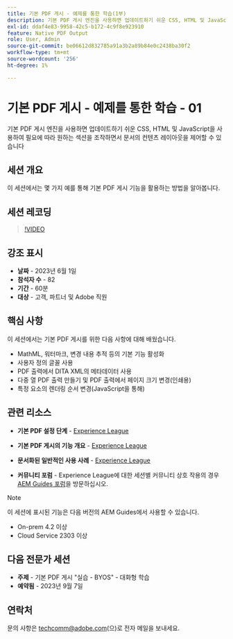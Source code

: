 ```yaml
---
title: 기본 PDF 게시 - 예제를 통한 학습(1부)
description: 기본 PDF 게시 엔진을 사용하면 업데이트하기 쉬운 CSS, HTML 및 JavaScript을 사용하여 필요에 따라 원하는 섹션을 조작하면서 문서의 컨텐츠 레이아웃을 제어할 수 있습니다.
exl-id: ddaf4e83-9958-42c5-b172-4c9f8e923910
feature: Native PDF Output
role: User, Admin
source-git-commit: be06612d832785a91a3b2a89b84e0c2438ba30f2
workflow-type: tm+mt
source-wordcount: '256'
ht-degree: 1%

---
```


# 기본 PDF 게시 - 예제를 통한 학습 - 01

기본 PDF 게시 엔진을 사용하면 업데이트하기 쉬운 CSS, HTML 및 JavaScript을 사용하여 필요에 따라 원하는 섹션을 조작하면서 문서의 컨텐츠 레이아웃을 제어할 수 있습니다

## 세션 개요

이 세션에서는 몇 가지 예를 통해 기본 PDF 게시 기능을 활용하는 방법을 알아봅니다.

## 세션 레코딩

>[!VIDEO](https://video.tv.adobe.com/v/3420092/native-pdf-aem-guides?quality=12&learn=on)

## 강조 표시

- **날짜** - 2023년 6월 1일
- **참석자 수** - 82
- **기간** - 60분
- **대상** - 고객, 파트너 및 Adobe 직원

## 핵심 사항

이 세션에서는 기본 PDF 게시를 위한 다음 사항에 대해 배웠습니다.
- MathML, 워터마크, 변경 내용 추적 등의 기본 기능 활성화
- 사용자 정의 글꼴 사용
- PDF 출력에서 DITA XML의 메타데이터 사용
- 다중 열 PDF 출력 만들기 및 PDF 출력에서 페이지 크기 변경(인쇄용)
- 특정 요소의 렌더링 순서 변경(JavaScript을 통해)


## 관련 리소스

- **기본 PDF 설정 단계** - [Experience League](https://experienceleague.adobe.com/docs/experience-manager-guides-learn/tutorials/knowledge-base/kb-articles/publishing/configuring-aem-environment-for-native-pdf-publishing.html?lang=en)

- **기본 PDF 게시의 기능 개요** - [Experience League](https://experienceleague.adobe.com/docs/experience-manager-guides-learn/tutorials/knowledge-base/expert-session/native-pdf-publishing-essentials-feb23.html?lang=en)

- **문서화된 일반적인 사용 사례** - [Experience League](https://experienceleague.adobe.com/docs/experience-manager-guides-learn/tutorials/install-guide/on-prem-ig/output-gen-config/config-native-pdf-publish/content-styles/stylesheet.html?lang=en)

- **커뮤니티 포럼** - Experience League에 대한 세션별 커뮤니티 상호 작용의 경우 [AEM Guides 포럼](https://experienceleaguecommunities.adobe.com/t5/experience-manager-guides/bd-p/xml-documentation-discussions)을 방문하십시오.

>[!NOTE]
>
> 이 세션에 표시된 기능은 다음 버전의 AEM Guides에서 사용할 수 있습니다.
> - On-prem 4.2 이상
> - Cloud Service 2303 이상

## 다음 전문가 세션

- **주제** - 기본 PDF 게시 &quot;실습 - BYOS&quot; - 대화형 학습
- **예약됨** - 2023년 9월 7일

## 연락처

문의 사항은 <techcomm@adobe.com>(으)로 전자 메일을 보내세요.
